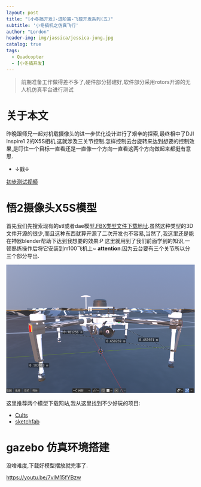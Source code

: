 ```yaml
---
layout: post
title: "[小冬搞开发]-进阶篇-飞控开发系列(五)"
subtitle: '小冬搞机之仿真飞行'
author: "Lordon"
header-img: img/jassica/jessica-jung.jpg
catalog: true
tags:
  - Quadcopter
  - [小冬搞开发]
---
```



> 前期准备工作做得差不多了,硬件部分搭建好,软件部分采用rotors开源的无人机仿真平台进行测试

# 关于本文
昨晚跟师兄一起对机载摄像头的进一步优化设计进行了艰辛的探索,最终相中了DJI Inspire1 2的X5S相机,这就涉及三关节控制.怎样控制云台旋转来达到想要的控制效果,是盯住一个目标一直看还是一直像一个方向一直看这两个方向做起来都挺有意思.<br>

- ↓戳↓

[初步测试视频](https://youtu.be/c7qvT9iQhx8)

# 悟2摄像头X5S模型
首先我们先搜索现有的stl或者dae模型[.FBX类型文件下载地址](https://sketchfab.com/3d-models/dji-inspire-2-with-zenmuse-x5s-3979efe28b3a4221bdd462638582d0a6).虽然这种类型的3D文件开源的很少,而且这种东西就算开源了二次开发也不容易,当然了,我这里还是能在神器blender帮助下达到我想要的效果:P
这里就用到了我们前面学到的知识,一顿熟练操作后将它安装到m100飞机上~
**attention**:因为云台要有三个关节所以分三个部分导出.

<img src="/img/200223image/withx5s.png">

这里推荐两个模型下载网站,我从这里找到不少好玩的项目:<br>
- [Cults](https://cults3d.com/en/search?utf8=%E2%9C%93&q=dji)
- [sketchfab](https://sketchfab.com/feed)

# gazebo 仿真环境搭建
没啥难度,下载好模型摆放就完事了.

<!-- # RotorS 飞控电机控制
通过机载odom以及设定的目标点位置与目标速度计算加速度
```cpp
void LeePositionController::ComputeDesiredAcceleration(Eigen::Vector3d* acceleration) const {
  assert(acceleration);

  Eigen::Vector3d position_error;
  // 里程计与设定点求位置偏差
  position_error = odometry_.position - command_trajectory_.position_W;

  // Transform velocity to world frame.
  const Eigen::Matrix3d R_W_I = odometry_.orientation.toRotationMatrix();
  Eigen::Vector3d velocity_W =  R_W_I * odometry_.velocity;
  Eigen::Vector3d velocity_error;
  // 里程计与设定点求速度偏差
  velocity_error = velocity_W - command_trajectory_.velocity_W;
  // (0,0,1)
  Eigen::Vector3d e_3(Eigen::Vector3d::UnitZ());1
  // cwiseProduct() Matrix直接进行点对点乘法 
  *acceleration = (position_error.cwiseProduct(controller_parameters_.position_gain_)
      + velocity_error.cwiseProduct(controller_parameters_.velocity_gain_)) / vehicle_parameters_.mass_
      - vehicle_parameters_.gravity_ * e_3 - command_trajectory_.acceleration_W;}
```
通过计算得到的加速度计算角加速度-[参考](https://arxiv.org/abs/1003.2005)
```cpp
void LeePositionController::ComputeDesiredAngularAcc(const Eigen::Vector3d& acceleration,
        Eigen::Vector3d* angular_acceleration)

```
由角加速度+计算的推力转化成四个电机转速发布到话题 motor_speed
```cpp
void LeePositionController::CalculateRotorVelocities(Eigen::VectorXd* rotor_velocities)

``` -->






https://youtu.be/7vIM15fYBzw
















<!-- 
# m100 参数

<center>
悬停精度 垂直：0.5m 水平：2.5m <br />
俯仰轴：300°/s，航向轴：150°/s<br />
升降速度 max 5m/s<br />
轴距 650mm<br />
最大俯仰角度：35°<br />


扩展架重量：45g<br />
ZENMUSE X3一体式云台相机重量：247g<br />
重量（含TB47D电池）：2355g<br />

</center>

----


## 写在前面:

**笔者个人电脑配置:**

github所给模型/meshes多为`.dae`、`.obj`+`.mtl`或者`.stl`文件<br>

<center> 「SDF和URDF的区别」</center>

1-[solidwork2017链接教程](https://mp.weixin.qq.com/s/iHwBFrFamsjsMIuoYZffnA)，感谢佳林的baiduyun会员

<img src="/img/200223image/ship.jpg"> 
 -->


